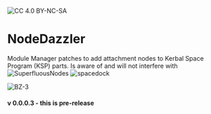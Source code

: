 
![[CC 4.0 BY-NC-SA](https://creativecommons.org/licenses/by-nc-sa/4.0/)](https://i.creativecommons.org/l/by-nc-sa/4.0/88x31.png "CC 4.0 BY-NC-SA")

# NodeDazzler
Module Manager patches to add attachment nodes to Kerbal Space Program (KSP) parts.
Is aware of and will not interfere with ![SuperfluousNodes]("https://forum.kerbalspaceprogram.com/index.php?/topic/181663-16-superfluous-nodes-attachment-nodes-for-surface-attach-parts/) ![spacedock](https://spacedock.info/mod/2064/Superfluous%20Nodes)
 
![BZ-3](https://raw.githubusercontent.com/zer0Kerbal/SGEx/Dev/Parts/img/BZ-3-NodeDazzler.png "BZ-3 NodeDazzled")

#### v 0.0.0.3 - this is pre-release
